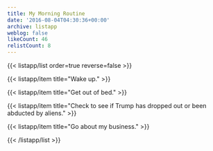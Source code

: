 ```yaml
---
title: My Morning Routine
date: '2016-08-04T04:30:36+00:00'
archive: listapp
weblog: false
likeCount: 46
relistCount: 8
---
```



{{< listapp/list order=true reverse=false >}}

   {{< listapp/item title="Wake up." >}}

   {{< listapp/item title="Get out of bed." >}}

   {{< listapp/item title="Check to see if Trump has dropped out or been abducted by aliens." >}}

   {{< listapp/item title="Go about my business." >}}

{{< /listapp/list >}}
